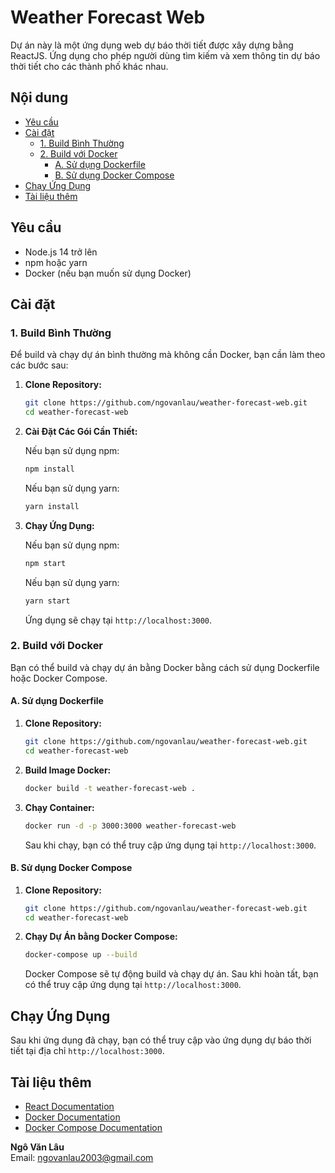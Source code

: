 # Weather Forecast Web

Dự án này là một ứng dụng web dự báo thời tiết được xây dựng bằng ReactJS. Ứng dụng cho phép người dùng tìm kiếm và xem thông tin dự báo thời tiết cho các thành phố khác nhau.

## Nội dung

- [Yêu cầu](#yêu-cầu)
- [Cài đặt](#cài-đặt)
  - [1. Build Bình Thường](#1-build-bình-thường)
  - [2. Build với Docker](#2-build-với-docker)
    - [A. Sử dụng Dockerfile](#a-sử-dụng-dockerfile)
    - [B. Sử dụng Docker Compose](#b-sử-dụng-docker-compose)
- [Chạy Ứng Dụng](#chạy-ứng-dụng)
- [Tài liệu thêm](#tài-liệu-thêm)

## Yêu cầu

- Node.js 14 trở lên
- npm hoặc yarn
- Docker (nếu bạn muốn sử dụng Docker)

## Cài đặt

### 1. Build Bình Thường

Để build và chạy dự án bình thường mà không cần Docker, bạn cần làm theo các bước sau:

1. **Clone Repository:**

   ```bash
   git clone https://github.com/ngovanlau/weather-forecast-web.git
   cd weather-forecast-web
   ```

2. **Cài Đặt Các Gói Cần Thiết:**

   Nếu bạn sử dụng npm:

   ```bash
   npm install
   ```

   Nếu bạn sử dụng yarn:

   ```bash
   yarn install
   ```

3. **Chạy Ứng Dụng:**

   Nếu bạn sử dụng npm:

   ```bash
   npm start
   ```

   Nếu bạn sử dụng yarn:

   ```bash
   yarn start
   ```

   Ứng dụng sẽ chạy tại `http://localhost:3000`.

### 2. Build với Docker

Bạn có thể build và chạy dự án bằng Docker bằng cách sử dụng Dockerfile hoặc Docker Compose.

#### A. Sử dụng Dockerfile

1. **Clone Repository:**

   ```bash
   git clone https://github.com/ngovanlau/weather-forecast-web.git
   cd weather-forecast-web
   ```

2. **Build Image Docker:**

   ```bash
   docker build -t weather-forecast-web .
   ```

3. **Chạy Container:**

   ```bash
   docker run -d -p 3000:3000 weather-forecast-web
   ```

   Sau khi chạy, bạn có thể truy cập ứng dụng tại `http://localhost:3000`.

#### B. Sử dụng Docker Compose

1. **Clone Repository:**

   ```bash
   git clone https://github.com/ngovanlau/weather-forecast-web.git
   cd weather-forecast-web
   ```

2. **Chạy Dự Án bằng Docker Compose:**

   ```bash
   docker-compose up --build
   ```

   Docker Compose sẽ tự động build và chạy dự án. Sau khi hoàn tất, bạn có thể truy cập ứng dụng tại `http://localhost:3000`.

## Chạy Ứng Dụng

Sau khi ứng dụng đã chạy, bạn có thể truy cập vào ứng dụng dự báo thời tiết tại địa chỉ `http://localhost:3000`.

## Tài liệu thêm

- [React Documentation](https://reactjs.org/docs/getting-started.html)
- [Docker Documentation](https://docs.docker.com/)
- [Docker Compose Documentation](https://docs.docker.com/compose/)

**Ngô Văn Lâu**  
Email: ngovanlau2003@gmail.com
